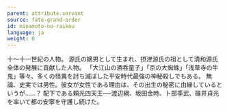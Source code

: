 ```yaml
---
parent: attribute.servant
source: fate-grand-order
id: minamoto-no-raikou
language: ja
weight: 0
---
```


十～十一世紀の人物。
源氏の嫡男として生まれ、摂津源氏の祖として清和源氏全体の発展に貢献した人物。
「大江山の酒呑童子」「京の大蜘蛛」「浅草寺の牛鬼」等々、多くの怪異を討ち滅ぼした平安時代最強の神秘殺しでもある。
無論、史実では男性。彼女が女性である理由は、その出生の秘密に由縁しているというが……？
配下である頼光四天王──渡辺綱、坂田金時、卜部季武、碓井貞光を率いて都の安寧を守護し続けた。
